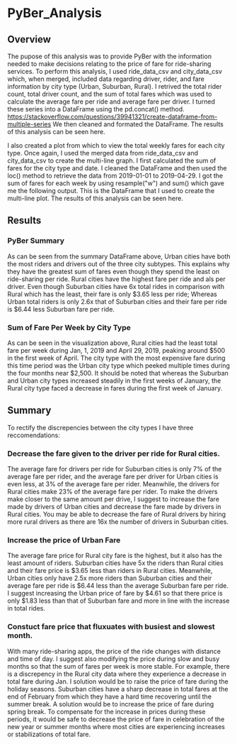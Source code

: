 # PyBer_Analysis

## Overview

The pupose of this analysis was to provide PyBer with the information needed to make decisions relating to the price of fare for ride-sharing services. To perform this analysis, I used ride_data_csv and city_data_csv which, when merged, included data regarding driver, rider, and fare information by city type (Urban, Suburban, Rural). I retrived the total rider count, total driver count, and the sum of total fares which was used to calculate the average fare per ride and average fare per driver. I turned these series into a DataFrame using the pd.concat() method.
https://stackoverflow.com/questions/39941321/create-dataframe-from-multiple-series
We then cleaned and formated the DataFrame. The results of this analysis can be seen here. 

I also created a plot from which to view the total weekly fares for each city type. Once again, I used the merged data from ride_data_csv and city_data_csv to create the multi-line graph. I first calculated the sum of fares for the city type and date. I cleaned the DataFrame and then used the loc() method to retrieve the data from 2019-01-01 to 2019-04-29. I got the sum of fares for each week by using resample("w") and sum() which gave me the following output. This is the DataFrame that I used to create the multi-line plot. The results of this analysis can be seen here. 

## Results

### PyBer Summary 

As can be seen from the summary DataFrame above, Urban cities have both the most riders and drivers out of the three city subtypes. This explains why they have the greatest sum of fares even though they spend the least on ride-sharing per ride. Rural cities have the highest fare per ride and als per driver. Even though Suburban cities have 6x total rides in comparison with Rural which has the least, their fare is only  $3.65 less per ride; Whereas Urban total riders is only 2.6x that of Suburban cities and their fare per ride is $6.44 less Suburban fare per ride. 

### Sum of Fare Per Week by City Type

As can be seen in the visualization above, Rural cities had the least total fare per week during Jan, 1, 2019 and April 29, 2019, peaking around $500 in the first week of April. The city type with the most expensive fare during this time period was the Urban city type which peeked multiple times during the four months near $2,500. It should be noted that whereas the Suburban and Urban city types increased steadily in the first weeks of January, the Rural city type faced a decrease in fares during the first week of January. 

## Summary

To rectify the discrepencies between the city types I have three reccomendations: 

### Decrease the fare given to the driver per ride for Rural cities. 
The average fare for drivers per ride for Suburban cities is only 7% of the average fare per rider, and the average fare per driver for Urban cities is even less, at 3% of the average fare per rider. Meanwhile, the drivers for Rural cities make 23% of the average fare per rider. To make the drivers make closer to the same amount per drive, I suggest to increase the fare made by drivers of Urban cities and decrease the fare made by drivers in Rural cities. You may be able to decrease the fare of Rural drivers by hiring more rural drivers as there are 16x the number of drivers in Suburban cities. 

### Increase the price of Urban Fare
The average fare price for Rural city fare is the highest, but it also has the least amount of riders. Suburban cities have 5x the riders than Rural cities and their fare price is $3.65 less than riders in Rural cities. Meanwhile, Urban cities only have 2.5x more riders than Suburban cities and their average fare per ride is $6.44 less than the average Suburban fare per ride. I suggest increasing the Urban price of fare by $4.61 so that there price is only $1.83 less than that of Suburban fare and more in line with the increase in total rides. 

### Constuct fare price that fluxuates with busiest and slowest month. 
With many ride-sharing apps, the price of the ride changes with distance and time of day. I suggest also modifying the price during slow and busy months so that the sum of fares per week is more stable. For example, there is a discrepency in the Rural city data where they experience a decrease in total fare during Jan. I solution would be to raise the price of fare during the holiday seasons. Suburban cities have a sharp decrease in total fares at the end of February from which they have a hard time recovering until the summer break. A solution would be to increase the price of fare during spring break. To compensate for the increase in prices during these periods, it would be safe to decrease the price of fare in celebration of the new year or summer months where most cities are experiencing increases or stabilizations of total fare. 
